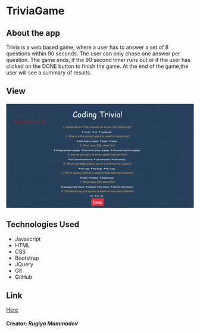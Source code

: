 # TriviaGame

## About the app 

Trivia is a web based game, where a user has to answer a set of 8 questions within 90 seconds. The user can only chose one answer per question. The game ends, if the 90 second timer runs out or if the user has clicked on the DONE button to finish the game. At the end of the game,the user will see a summary of results.

## View 
![alt text](/assets/images/image.png)

## Technologies Used
  * Javascript
  * HTML
  * CSS
  * Bootstrap 
  * JQuery
  * Git
  * GitHub
  
 ## Link
 
 [Here](https://rugiyya.github.io/TriviaGame/)
  
  #### Creator: *Rugiya Mammadov*
